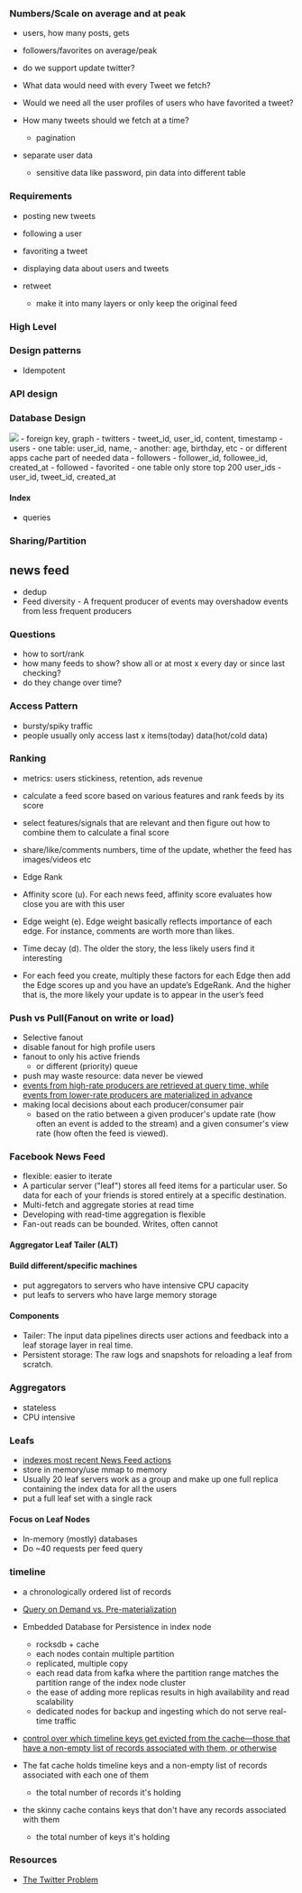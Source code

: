 
### Numbers/Scale on average and at peak
- users, how many posts, gets
- followers/favorites on average/peak

- do we support update twitter?
- What data would need with every Tweet we fetch?
- Would we need all the user profiles of users who have favorited a tweet?
- How many tweets should we fetch at a time?
  - pagination

- separate user data
  - sensitive data like password, pin data into different table

### Requirements
- posting new tweets
- following a user
- favoriting a tweet
- displaying data about users and tweets

- retweet
  - make it into many layers or only keep the original feed

### High Level

### Design patterns
- Idempotent

### API design

### Database Design
<img src='https://train.hiredintech.com/lecture_materials/twitter_problem_system_design.png' />
- foreign key, graph
- twitters
  - tweet_id, user_id, content, timestamp
- users
  - one table: user_id, name, 
  - another: age, birthday, etc
  - or different apps cache part of needed data
- followers
  - follower_id, followee_id, created_at
- followed
- favorited
  - one table only store top 200 user_ids
  - user_id, tweet_id, created_at

#### Index
- queries

### Sharing/Partition


## news feed
- dedup
- Feed diversity - A frequent producer of events may overshadow events from less frequent producers
### Questions
- how to sort/rank
- how many feeds to show? show all or at most x every day or since last checking?
- do they change over time?

### Access Pattern
- bursty/spiky traffic
- people usually only access last x items(today) data(hot/cold data)

### Ranking
- metrics: users stickiness, retention, ads revenue
- calculate a feed score based on various features and rank feeds by its score
- select features/signals that are relevant and then figure out how to combine them to calculate a final score
- share/like/comments numbers, time of the update, whether the feed has images/videos etc

- Edge Rank
- Affinity score (u). For each news feed, affinity score evaluates how close you are with this user
- Edge weight (e). Edge weight basically reflects importance of each edge. For instance, comments are worth more than likes.
- Time decay (d). The older the story, the less likely users find it interesting

- For each feed you create, multiply these factors for each Edge then add the Edge scores up and you have an update’s EdgeRank. And the higher that is, the more likely your update is to appear in the user’s feed

### Push vs Pull(Fanout on write or load)
- Selective fanout
- disable fanout for high profile users
- fanout to only his active friends
  - or different (priority) queue
- push may waste resource: data never be viewed
- [events from high-rate producers are retrieved at query time, while events from lower-rate producers are materialized in advance](http://highscalability.com/blog/2012/1/17/paper-feeding-frenzy-selectively-materializing-users-event-f.html)
- making local decisions about each producer/consumer pair
  - based on the ratio between a given producer's update rate (how often an event is added to the stream) and a given consumer's view rate (how often the feed is viewed).

### Facebook News Feed
- flexible: easier to iterate
- A particular server ("leaf") stores all feed items for a particular user. So data for each of your friends is stored entirely at a specific destination.
- Multi-fetch and aggregate stories at read time
- Developing with read-time aggregation is flexible
- Fan-out reads can be bounded. Writes, often cannot

#### Aggregator Leaf Tailer (ALT)
#### Build different/specific machines
- put aggregators to servers who have intensive CPU capacity
- put leafs to servers who have large memory storage
#### Components
- Tailer: The input data pipelines directs user actions and feedback into a leaf storage layer in real time.
- Persistent storage: The raw logs and snapshots for reloading a leaf from scratch.

### Aggregators
- stateless
- CPU intensive

### Leafs
- [indexes most recent News Feed actions](https://code.fb.com/production-engineering/serving-facebook-multifeed-efficiency-performance-gains-through-redesign/)
- store in memory/use mmap to memory
- Usually 20 leaf servers work as a group and make up one full replica containing the index data for all the users
- put a full leaf set with a single rack

#### Focus on Leaf Nodes
- In-memory (mostly) databases
- Do ~40 requests per feed query


### timeline
- a chronologically ordered list of records



- [Query on Demand vs. Pre-materialization](https://engineering.linkedin.com/blog/2016/03/followfeed--linkedin-s-feed-made-faster-and-smarter)
- Embedded Database for Persistence in index node
  - rocksdb + cache
  - each nodes contain multiple partition
  - replicated, multiple copy
  - each read data from kafka where the partition range matches the partition range of the index node cluster
  - the ease of adding more replicas results in high availability and read scalability
  - dedicated nodes for backup and ingesting which do not serve real-time traffic
- [control over which timeline keys get evicted from the cache—those that have a non-empty list of records associated with them, or otherwise](https://engineering.linkedin.com/blog/2016/03/followfeed--linkedin-s-feed-made-faster-and-smarter)
- The fat cache holds timeline keys and a non-empty list of records associated with each one of them
  - the total number of records it's holding
- the skinny cache contains keys that don't have any records associated with them
  - the total number of keys it's holding


### Resources
- [The Twitter Problem](https://www.hiredintech.com/classrooms/system-design/lesson/67)